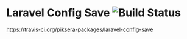# Laravel Config Save  ![Build Status](https://api.travis-ci.org/piksera-packages/laravel-config-save.svg?branch=master)
https://travis-ci.org/piksera-packages/laravel-config-save
